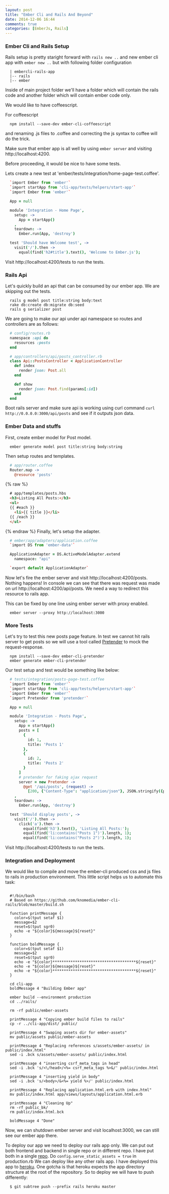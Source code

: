 ```yaml
---
layout: post
title: "Ember Cli and Rails And Beyond"
date: 2014-12-06 16:44
comments: true
categories: [EmberJs, Rails]
---
```


### Ember Cli and Rails Setup

Rails setup is pretty staright forward with ``` rails new .. ``` and new ember cli app with ``` ember new .. ```  but with following folder configuration

```
  | embercli-rails-app
  |-- rails
  |-- ember
```
Inside of main project folder we'll have a folder which will contain the rails code and another folder which will contain ember code only.

We would like to have coffeescript.

For coffeescript

```
  npm install --save-dev ember-cli-coffeescript
```

and renaming .js files to .coffee and correcting the js syntax to coffee will do the trick.

Make sure that ember app is all well by using ``` ember server ``` and visiting http://localhost:4200.

Before proceeding, it would be nice to have some tests.

Lets create a new test at 'ember/tests/integration/home-page-test.coffee'.

``` coffeescript
  `import Ember from 'ember'`
  `import startApp from 'cli-app/tests/helpers/start-app'`
  `import Ember from 'ember'`

  App = null

  module 'Integration - Home Page',
    setup: ->
      App = startApp()
    ,
    teardown: ->
      Ember.run(App, 'destroy')

  test 'Should have Welcome test', ->
    visit('/').then ->
      equal(find('h2#title').text(), 'Welcome to Ember.js');
```

Visit http://localhost:4200/tests to run the tests.

<!-- more -->

### Rails Api

Let's quickly build an api that can be consumed by our ember app. We are skipping out the tests.

```
  rails g model post title:string body:text
  rake db:create db:migrate db:seed
  rails g serializer post
```
We are going to make our api under api namespace so routes and controllers are as follows:


```ruby
  # config/routes.rb
  namespace :api do
    resources :posts
  end
```

```ruby
  # app/controllers/api/posts_controller.rb
  class Api::PostsController < ApplicationController
    def index
      render json: Post.all
    end

    def show
      render json: Post.find(params[:id])
    end
  end
```
Boot rails server and make sure api is working using curl command `curl http://0.0.0.0:3000/api/posts` and see if it outputs json data.

### Ember Data and stuffs

First, create ember model for Post model.

```
  ember generate model post title:string body:string
```

Then setup routes and templates.

``` coffeescript
  # app/router.coffee
  Router.map ->
    @resource 'posts'

```
{% raw %}
``` html
  # app/templates/posts.hbs
  <h3>Listing All Posts:</h3>
  <ul>
  {{ #each }}
    <li>{{ title }}</li>
  {{ /each }}
  </ul>
```
{% endraw %}
Finally, let's setup the adapter.

``` coffeescript
  # ember/app/adapters/application.coffee
  `import DS from 'ember-data'`

  ApplicationAdapter = DS.ActiveModelAdapter.extend
    namespace: "api"

  `export default ApplicationAdapter`
```

Now let's fire the ember server and visit http://localhost:4200/posts.
Nothing happens! In console we can see that there was request was made on url http://localhost:4200/api/posts.
We need a way to redirect this resource to rails app.

This can be fixed by one line using ember server with proxy enabled.
```
  ember server --proxy http://localhost:3000
```

### More Tests

Let's try to test this new posts page feature. In test we cannot hit rails server to get posts so we will use a tool called [Pretender](https://github.com/trek/pretender) to mock the request-response.

```
  npm install --save-dev ember-cli-pretender
  ember generate ember-cli-pretender
```

Our test setup and test would be something like below:

``` coffeescript
  # tests/integration/posts-page-test.coffee
  `import Ember from 'ember'`
  `import startApp from 'cli-app/tests/helpers/start-app'`
  `import Ember from 'ember'`
  `import Pretender from 'pretender'`

  App = null

  module 'Integration - Posts Page',
    setup: ->
      App = startApp()
      posts = [
        {
          id: 1,
          title: 'Posts 1'
        },
        {
          id: 2,
          title: 'Posts 2'
        }
      ]
      # pretender for faking ajax request
      server = new Pretender ->
        @get '/api/posts', (request) ->
          [200, {"Content-Type": "application/json"}, JSON.stringify({posts: posts})]
    ,
    teardown: ->
      Ember.run(App, 'destroy')

  test 'Should display posts', ->
    visit('/').then ->
      click('a').then ->
        equal(find('h3').text(), 'Listing All Posts:');
        equal(find('li:contains("Posts 1")').length, 1);
        equal(find('li:contains("Posts 2")').length, 1);

```
Visit http://localhost:4200/tests to run the tests.

### Integration and Deployment

We would like to compile and move the ember-cli produced css and js files to rails in production environment. This little script helps us to automate this task:

``` shell

  #!/bin/bash
  # Based on https://github.com/knomedia/ember-cli-rails/blob/master/build.sh

  function printMessage {
    color=$(tput setaf $1)
    message=$2
    reset=$(tput sgr0)
    echo -e "${color}${message}${reset}"
  }

  function boldMessage {
    color=$(tput setaf $1)
    message=$2
    reset=$(tput sgr0)
    echo -e "${color}*************************************${reset}"
    echo -e "${color}${message}${reset}"
    echo -e "${color}*************************************${reset}"
  }

  cd cli-app
  boldMessage 4 "Building Ember app"

  ember build --environment production
  cd ../rails/

  rm -rf public/ember-assets

  printMessage 4 "Copying ember build files to rails"
  cp -r ../cli-app/dist/ public/

  printMessage 4 "Swaping assets dir for ember-assets"
  mv public/assets public/ember-assets

  printMessage 4 "Replacing references s/assets/ember-assets/ in public/index.html"
  sed -i .bck s/assets/ember-assets/ public/index.html

  printMessage 4 "inserting csrf_meta_tags in head"
  sed -i .bck 's/<\/head>/<%= csrf_meta_tags %>&/' public/index.html

  printMessage 4 "inserting yield in body"
  sed -i .bck 's/<body>/&<%= yield %>/' public/index.html

  printMessage 4 "Replacing application.html.erb with index.html"
  mv public/index.html app/views/layouts/application.html.erb

  printMessage 4 "Cleaning Up"
  rm -rf public_bk/
  rm public/index.html.bck

  boldMessage 4 "Done"
```

Now, we can shutdown ember server and visit localhost:3000, we can still see our ember app there.

To deploy our app we need to deploy our rails app only. We can put out both frontend and backend in single repo or in different repo. I have put both in a single [repo](https://github.com/RohitRox/embercli-rails). Do ``` config.serve_static_assets = true ``` in production.rb We can deploy like any other rails app. I have deployed this app to [heroku](https://embercli-rails.herokuapp.com/posts). One gotcha is that heroku expects the app directory structure at the root of the repository. So to deploy we will have to push differently:
```
  $ git subtree push --prefix rails heroku master
```
